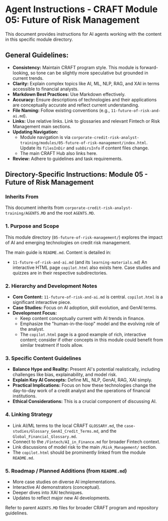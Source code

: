 # Agent Instructions - CRAFT Module 05: Future of Risk Management

This document provides instructions for AI agents working with the content in this specific module directory.

## General Guidelines:

*   **Consistency:** Maintain CRAFT program style. This module is forward-looking, so tone can be slightly more speculative but grounded in current trends.
*   **Clarity:** Explain complex topics like AI, ML, NLP, RAG, and XAI in terms accessible to financial analysts.
*   **Markdown Best Practices:** Use Markdown effectively.
*   **Accuracy:** Ensure descriptions of technologies and their applications are conceptually accurate and reflect current understanding.
*   **File Naming:** Follow existing conventions (e.g., `11-future-of-risk-and-ai.md`).
*   **Links:** Use relative links. Link to glossaries and relevant Fintech or Risk Management main sections.
*   **Updating Navigation:**
    *   Module navigation is via `corporate-credit-risk-analyst-training/modules/05-future-of-risk-management/index.html`. Update its `filesInDir` and `subDirsInfo` if content files change.
    *   The main CRAFT Hub also links here.
*   **Review:** Adhere to guidelines and task requirements.

## Directory-Specific Instructions: Module 05 - Future of Risk Management

### Inherits From
This document inherits from `corporate-credit-risk-analyst-training/AGENTS.MD` and the root `AGENTS.MD`.

### 1. Purpose and Scope
This module directory (`05-future-of-risk-management/`) explores the impact of AI and emerging technologies on credit risk management.

The main guide is `README.md`. Content is detailed in:
*   `11-future-of-risk-and-ai.md` (and its `learning-materials.md`)
An interactive HTML page `copilot.html` also exists here.
Case studies and quizzes are in their respective subdirectories.

### 2. Hierarchy and Development Notes
*   **Core Content:** `11-future-of-risk-and-ai.md` is central. `copilot.html` is a significant interactive piece.
*   **Case Studies:** Focus on AI adoption, skill evolution, and GenAI terms.
*   **Development Focus:**
    *   Keep content conceptually current with AI trends in finance.
    *   Emphasize the "human-in-the-loop" model and the evolving role of the analyst.
    *   The `copilot.html` page is a good example of rich, interactive content; consider if other concepts in this module could benefit from similar treatment if tools allow.

### 3. Specific Content Guidelines
*   **Balance Hype and Reality:** Present AI's potential realistically, including challenges like bias, explainability, and model risk.
*   **Explain Key AI Concepts:** Define ML, NLP, GenAI, RAG, XAI simply.
*   **Practical Implications:** Focus on how these technologies change the day-to-day work of a credit analyst and the operations of financial institutions.
*   **Ethical Considerations:** This is a crucial component of discussing AI.

### 4. Linking Strategy
*   Link AI/ML terms to the local CRAFT `GLOSSARY.md`, the `case-studies/Glossary_GenAI_Credit_Terms.md`, and the `Global_Financial_Glossary.md`.
*   Connect to the `/Fintech/AI_in_Finance.md` for broader Fintech context.
*   Link discussions of model risk to the main `/Risk_Management/` section.
*   The `copilot.html` should be prominently linked from the module `README.md`.

### 5. Roadmap / Planned Additions (from `README.md`)
*   More case studies on diverse AI implementations.
*   Interactive AI demonstrators (conceptual).
*   Deeper dives into XAI techniques.
*   Updates to reflect major new AI developments.

Refer to parent `AGENTS.MD` files for broader CRAFT program and repository guidelines.

